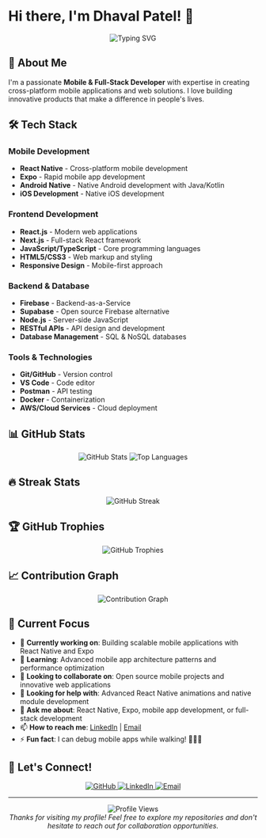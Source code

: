 # Hi there, I'm Dhaval Patel! 👋

<div align="center">
  <img src="https://readme-typing-svg.herokuapp.com?font=Fira+Code&pause=1000&color=2F81F7&center=true&vCenter=true&width=435&lines=React+Native+Developer;Mobile+App+Developer;Full+Stack+Developer;Open+Source+Enthusiast" alt="Typing SVG" />
</div>

## 🚀 About Me

I'm a passionate **Mobile & Full-Stack Developer** with expertise in creating cross-platform mobile applications and web solutions. I love building innovative products that make a difference in people's lives.

## 🛠️ Tech Stack

### Mobile Development

- **React Native** - Cross-platform mobile development
- **Expo** - Rapid mobile app development
- **Android Native** - Native Android development with Java/Kotlin
- **iOS Development** - Native iOS development

### Frontend Development

- **React.js** - Modern web applications
- **Next.js** - Full-stack React framework
- **JavaScript/TypeScript** - Core programming languages
- **HTML5/CSS3** - Web markup and styling
- **Responsive Design** - Mobile-first approach

### Backend & Database

- **Firebase** - Backend-as-a-Service
- **Supabase** - Open source Firebase alternative
- **Node.js** - Server-side JavaScript
- **RESTful APIs** - API design and development
- **Database Management** - SQL & NoSQL databases

### Tools & Technologies

- **Git/GitHub** - Version control
- **VS Code** - Code editor
- **Postman** - API testing
- **Docker** - Containerization
- **AWS/Cloud Services** - Cloud deployment

## 📊 GitHub Stats

<div align="center">
  <img src="https://github-readme-stats.vercel.app/api?username=dhavalp2511&show_icons=true&theme=tokyonight&hide_border=true&count_private=true" alt="GitHub Stats" />
  <img src="https://github-readme-stats.vercel.app/api/top-langs/?username=dhavalp2511&layout=compact&theme=tokyonight&hide_border=true" alt="Top Languages" />
</div>

## 🔥 Streak Stats

<div align="center">
  <img src="https://github-readme-streak-stats.herokuapp.com/?user=dhavalp2511&theme=tokyonight&hide_border=true" alt="GitHub Streak" />
</div>

## 🏆 GitHub Trophies

<div align="center">
  <img src="https://github-profile-trophy.vercel.app/?username=dhavalp2511&theme=tokyonight&no-frame=true&row=1&column=7" alt="GitHub Trophies" />
</div>

## 📈 Contribution Graph

<div align="center">
  <img src="https://github-readme-activity-graph.vercel.app/graph?username=dhavalp2511&theme=tokyonight&hide_border=true" alt="Contribution Graph" />
</div>

## 🎯 Current Focus

- 🔭 **Currently working on**: Building scalable mobile applications with React Native and Expo
- 🌱 **Learning**: Advanced mobile app architecture patterns and performance optimization
- 👯 **Looking to collaborate on**: Open source mobile projects and innovative web applications
- 🤔 **Looking for help with**: Advanced React Native animations and native module development
- 💬 **Ask me about**: React Native, Expo, mobile app development, or full-stack development
- 📫 **How to reach me**: [LinkedIn](https://www.linkedin.com/in/dhaval-patel-96396bb9) | [Email](mailto:pateldhaval11r@gmail.com)
- ⚡ **Fun fact**: I can debug mobile apps while walking! 🚶‍♂️📱

## 🚀 Let's Connect!

<div align="center">
  <a href="https://github.com/dhavalp2511">
    <img src="https://img.shields.io/badge/GitHub-100000?style=for-the-badge&logo=github&logoColor=white" alt="GitHub" />
  </a>
  <a href="https://www.linkedin.com/in/dhaval-patel-96396bb9">
    <img src="https://img.shields.io/badge/LinkedIn-0077B5?style=for-the-badge&logo=linkedin&logoColor=white" alt="LinkedIn" />
  </a>
  <a href="mailto:pateldhaval11r@gmail.com">
    <img src="https://img.shields.io/badge/Email-D14836?style=for-the-badge&logo=gmail&logoColor=white" alt="Email" />
  </a>
</div>

---

<div align="center">
  <img src="https://komarev.com/ghpvc/?username=dhavalp2511&label=Profile%20views&color=0e75b6&style=flat" alt="Profile Views" />
</div>

<div align="center">
  <i>Thanks for visiting my profile! Feel free to explore my repositories and don't hesitate to reach out for collaboration opportunities.</i>
</div>
